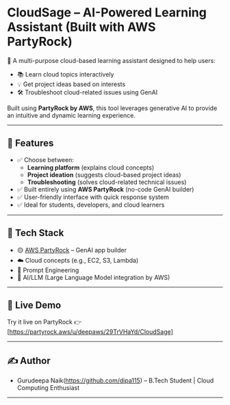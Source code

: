 # CloudSage – AI-Powered Learning Assistant (Built with AWS PartyRock)

🚀 A multi-purpose cloud-based learning assistant designed to help users:
- 📚 Learn cloud topics interactively
- 💡 Get project ideas based on interests
- 🛠️ Troubleshoot cloud-related issues using GenAI

Built using **PartyRock by AWS**, this tool leverages generative AI to provide an intuitive and dynamic learning experience.

---

## 🧠 Features

- ✅ Choose between:
  - **Learning platform** (explains cloud concepts)
  - **Project ideation** (suggests cloud-based project ideas)
  - **Troubleshooting** (solves cloud-related technical issues)
- ✅ Built entirely using **AWS PartyRock** (no-code GenAI builder)
- ✅ User-friendly interface with quick response system
- ✅ Ideal for students, developers, and cloud learners

---

## 🔧 Tech Stack

- 🟡 [AWS PartyRock](https://partyrock.aws/) – GenAI app builder
- ☁️ Cloud concepts (e.g., EC2, S3, Lambda)
- 🎯 Prompt Engineering
- 🧠 AI/LLM (Large Language Model integration by AWS)

---

## 🔗 Live Demo

Try it live on PartyRock 👉 [https://partyrock.aws/u/deepaws/29TrVHaYd/CloudSage]  


---

## ✍️ Author

- Gurudeepa Naik(https://github.com/dipa115) – B.Tech Student | Cloud Computing Enthusiast

---


